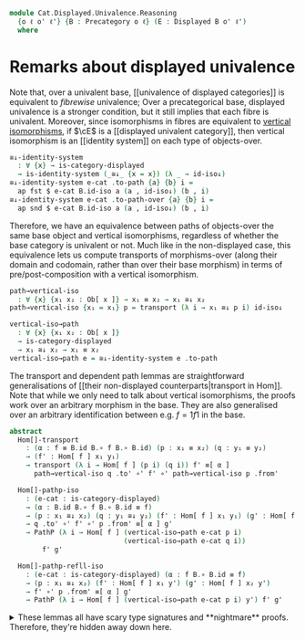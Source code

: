 <!--
```agda
open import Cat.Displayed.Cartesian
open import Cat.Displayed.Base
open import Cat.Prelude

import Cat.Displayed.Univalence
import Cat.Displayed.Reasoning
import Cat.Displayed.Morphism
import Cat.Reasoning as Cr
```
-->

```agda
module Cat.Displayed.Univalence.Reasoning
  {o ℓ o' ℓ'} {B : Precategory o ℓ} (E : Displayed B o' ℓ')
  where
```

# Remarks about displayed univalence

Note that, over a univalent base, [[univalence of displayed categories]]
is equivalent to _fibrewise_ univalence; Over a precategorical base,
displayed univalence is a stronger condition, but it still implies that
each fibre is univalent. Moreover, since isomorphisms in fibres are
equivalent to [vertical isomorphisms], if $\cE$ is a [[displayed
univalent category]], then vertical isomorphism is an [[identity
system]] on each type of objects-over.

[vertical isomorphisms]: Cat.Displayed.Morphism.html#isos

<!--
```agda
private module B = Cr B

open Cat.Displayed.Univalence E
open Cat.Displayed.Reasoning E
open Cat.Displayed.Morphism E
open Displayed E
open _≅[_]_
```
-->

```agda
≅↓-identity-system
  : ∀ {x} → is-category-displayed
  → is-identity-system (_≅↓_ {x = x}) (λ _ → id-iso↓)
≅↓-identity-system e-cat .to-path {a} {b} i =
  ap fst $ e-cat B.id-iso a (a , id-iso↓) (b , i)
≅↓-identity-system e-cat .to-path-over {a} {b} i =
  ap snd $ e-cat B.id-iso a (a , id-iso↓) (b , i)
```

Therefore, we have an equivalence between paths of objects-over the same
base object and vertical isomorphisms, regardless of whether the base
category is univalent or not. Much like in the non-displayed case, this
equivalence lets us compute transports of morphisms-over (along their
domain and codomain, rather than over their base morphism) in terms of
pre/post-composition with a vertical isomorphism.

```agda
path→vertical-iso
  : ∀ {x} {x₁ x₂ : Ob[ x ]} → x₁ ≡ x₂ → x₁ ≅↓ x₂
path→vertical-iso {x₁ = x₁} p = transport (λ i → x₁ ≅↓ p i) id-iso↓

vertical-iso→path
  : ∀ {x} {x₁ x₂ : Ob[ x ]}
  → is-category-displayed
  → x₁ ≅↓ x₂ → x₁ ≡ x₂
vertical-iso→path e = ≅↓-identity-system e .to-path
```

The transport and dependent path lemmas are straightforward
generalisations of [[their non-displayed counterparts|transport in
Hom]]. Note that while we only need to talk about vertical isomorphisms,
the proofs work over an arbitrary morphism in the base. They are also
generalised over an arbitrary identification between e.g. $f = 1f1$ in
the base.

<!--
```agda
private variable
  x y : B.Ob
  f : B.Hom x y
  x₁ x₂ y₁ y₂ x' y' : Ob[ x ]
```
-->

```agda
abstract
  Hom[]-transport
    : (α : f ≡ B.id B.∘ f B.∘ B.id) (p : x₁ ≡ x₂) (q : y₁ ≡ y₂)
    → (f' : Hom[ f ] x₁ y₁)
    → transport (λ i → Hom[ f ] (p i) (q i)) f' ≡[ α ]
      path→vertical-iso q .to' ∘' f' ∘' path→vertical-iso p .from'

  Hom[]-pathp-iso
    : (e-cat : is-category-displayed)
    → (α : B.id B.∘ f B.∘ B.id ≡ f)
    → (p : x₁ ≅↓ x₂) (q : y₁ ≅↓ y₂) (f' : Hom[ f ] x₁ y₁) (g' : Hom[ f ] x₂ y₂)
    → q .to' ∘' f' ∘' p .from' ≡[ α ] g'
    → PathP (λ i → Hom[ f ] (vertical-iso→path e-cat p i)
                            (vertical-iso→path e-cat q i))
        f' g'

  Hom[]-pathp-refll-iso
    : (e-cat : is-category-displayed) (α : f B.∘ B.id ≡ f)
    → (p : x₁ ≅↓ x₂) (f' : Hom[ f ] x₁ y') (g' : Hom[ f ] x₂ y')
    → f' ∘' p .from' ≡[ α ] g'
    → PathP (λ i → Hom[ f ] (vertical-iso→path e-cat p i) y') f' g'
```

<details>
<summary>These lemmas all have scary type signatures and **nightmare**
proofs. Therefore, they're hidden away down here.</summary>

```agda
  Hom[]-transport {f = f} {x₁ = x₁} {y₁ = y₁} α p q f' =
    J₂ (λ x₂ y₂ p q → transport (λ i → Hom[ f ] (p i) (q i)) f'
               ≡[ α ] path→vertical-iso q .to' ∘' f' ∘' path→vertical-iso p .from')
      (to-pathp⁻ (sym
        (ap hom[] (from-pathp⁻ (eliml' refl (transport-refl _) {q = B.idl _})
                ·· ap hom[] (from-pathp⁻ (elimr' refl (transport-refl _) {q = B.idr f}))
                ·· hom[]-∙ _ _)
        ·· hom[]-∙ _ _
        ·· reindex _ _)))
      p q

  Hom[]-pathp-refll-iso e-cat α p f' g' β = to-pathp $
       from-pathp⁻ (Hom[]-transport (sym (B.idl _ ∙ α)) (vertical-iso→path e-cat p) refl f')
    ·· ap hom[] (
        ap₂ (λ a b → a ∘' f' ∘' b) (transport-refl _)
          (from-pathp (λ i → ≅↓-identity-system e-cat .to-path-over p i .from'))
        ∙ from-pathp⁻ (idl' (f' ∘' p .from')))
    ·· (hom[]-∙ _ _ ·· reindex _ _ ·· from-pathp β)

  Hom[]-pathp-iso e-cat α p q f' g' β = to-pathp $
       from-pathp⁻ (Hom[]-transport (sym α) (vertical-iso→path e-cat p) (vertical-iso→path e-cat q) f')
    ·· ap hom[] (ap₂ (λ a b → a ∘' f' ∘' b)
        (from-pathp (λ i → ≅↓-identity-system e-cat .to-path-over q i .to'))
        (from-pathp (λ i → ≅↓-identity-system e-cat .to-path-over p i .from')))
    ·· from-pathp β
```
</details>
